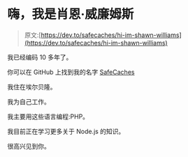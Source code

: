 # 嗨，我是肖恩·威廉姆斯

> 原文:[https://dev.to/safecaches/hi-im-shawn-williams](https://dev.to/safecaches/hi-im-shawn-williams)

我已经编码 10 多年了。

你可以在 GitHub 上找到我的名字 [SafeCaches](https://github.com/SafeCaches)

我住在埃尔贝隆。

我为自己工作。

我主要用这些语言编程:PHP。

我目前正在学习更多关于 Node.js 的知识。

很高兴见到你。